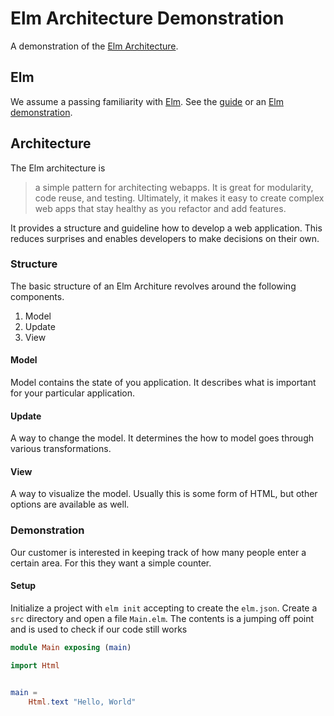 # Elm Architecture Demonstration
A demonstration of the [Elm Architecture][elm-architecture].

## Elm
We assume a passing familiarity with [Elm][elm]. See the [guide][] or an [Elm demonstration][demo].

## Architecture
The Elm architecture is

> a simple pattern for architecting webapps. It is great for modularity, code reuse, and testing. Ultimately, it makes it easy to create complex web apps that stay healthy as you refactor and add features.

It provides a structure and guideline how to develop a web application. This reduces surprises and enables developers to make decisions on their own.

### Structure
The basic structure of an Elm Architure revolves around the following components.

1. Model
2. Update
3. View

#### Model
Model contains the state of you application. It describes what is important for your particular application.

#### Update
A way to change the model. It determines the how to model goes through various transformations.

#### View
A way to visualize the model. Usually this is some form of HTML, but other options are available as well.

### Demonstration
Our customer is interested in keeping track of how many people enter a certain area. For this they want a simple counter.

#### Setup
Initialize a project with `elm init` accepting to create the `elm.json`. Create a `src` directory and open a file `Main.elm`. The contents is a jumping off point and is used to check if our code still works

```elm
module Main exposing (main)

import Html


main =
    Html.text "Hello, World"
```


[elm-architecture]: https://guide.elm-lang.org/architecture/
[elm]: http://elm-lang.org/
[guide]: https://guide.elm-lang.org/
[demo]: https://github.com/HAN-ASD-DT/elm-demonstration
